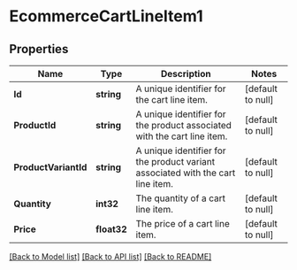# EcommerceCartLineItem1

## Properties
Name | Type | Description | Notes
------------ | ------------- | ------------- | -------------
**Id** | **string** | A unique identifier for the cart line item. | [default to null]
**ProductId** | **string** | A unique identifier for the product associated with the cart line item. | [default to null]
**ProductVariantId** | **string** | A unique identifier for the product variant associated with the cart line item. | [default to null]
**Quantity** | **int32** | The quantity of a cart line item. | [default to null]
**Price** | **float32** | The price of a cart line item. | [default to null]

[[Back to Model list]](../README.md#documentation-for-models) [[Back to API list]](../README.md#documentation-for-api-endpoints) [[Back to README]](../README.md)


